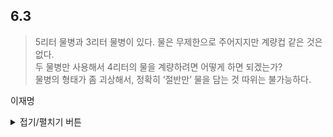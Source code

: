 ## 6.3

> 5리터 물병과 3리터 물병이 있다. 물은 무제한으로 주어지지만 계량컵 같은 것은 없다.  
> 두 물병만 사용해서 4리터의 물을 계량하려면 어떻게 하면 되겠는가?  
> 물병의 형태가 좀 괴상해서, 정확히 ‘절반만’ 물을 담는 것 따위는 불가능하다.

이재명
<details>
<summary>접기/펼치기 버튼</summary>
	
아이디어
------
- 3리터를 채운다.
  - 3L (3리터), 0L (5리터)
- 3리터 물을 5리터에 붓는다.
  - 0L (3리터), 3L (5리터)
- 3리터를 채운다.
  - 3L (3리터), 3L (5리터)
- 3리터 물을 5리터가 가득 찰 때까지 붓고 남는 건 남겨둔다.
  - 1L (3리터), 5L (5리터)
- 5리터 물을 전부 버리고 3리터 물을 5리터에 붓는다.
  - 0L (3리터), 1L (5리터)
- 3리터를 채운다.
  - 3L (3리터), 1L (5리터)
- 3리터 물을 5리터에 붓는다.
  - 0L (3리터), 4L (5리터)

생각해 볼 내용
------
- 위 풀이는 3리터에 물을 세 번 채우므로 총 9리터의 물이 든다.
- 들어가는 물의 양을 더 줄일 수는 없을까?
</details>
